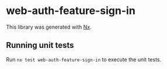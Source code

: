 # web-auth-feature-sign-in

This library was generated with [Nx](https://nx.dev).

## Running unit tests

Run `nx test web-auth-feature-sign-in` to execute the unit tests.
